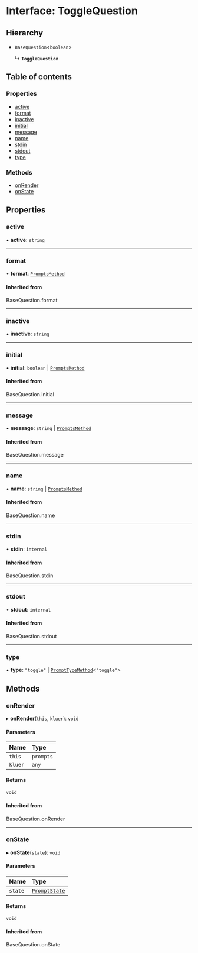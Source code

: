 # Interface: ToggleQuestion

## Hierarchy

- `BaseQuestion`<`boolean`\>

  ↳ **`ToggleQuestion`**

## Table of contents

### Properties

- [active](ToggleQuestion.md#active)
- [format](ToggleQuestion.md#format)
- [inactive](ToggleQuestion.md#inactive)
- [initial](ToggleQuestion.md#initial)
- [message](ToggleQuestion.md#message)
- [name](ToggleQuestion.md#name)
- [stdin](ToggleQuestion.md#stdin)
- [stdout](ToggleQuestion.md#stdout)
- [type](ToggleQuestion.md#type)

### Methods

- [onRender](ToggleQuestion.md#onrender)
- [onState](ToggleQuestion.md#onstate)

## Properties

### active

• **active**: `string`

___

### format

• **format**: [`PromptsMethod`](../README.md#promptsmethod)

#### Inherited from

BaseQuestion.format

___

### inactive

• **inactive**: `string`

___

### initial

• **initial**: `boolean` \| [`PromptsMethod`](../README.md#promptsmethod)

#### Inherited from

BaseQuestion.initial

___

### message

• **message**: `string` \| [`PromptsMethod`](../README.md#promptsmethod)

#### Inherited from

BaseQuestion.message

___

### name

• **name**: `string` \| [`PromptsMethod`](../README.md#promptsmethod)

#### Inherited from

BaseQuestion.name

___

### stdin

• **stdin**: `internal`

#### Inherited from

BaseQuestion.stdin

___

### stdout

• **stdout**: `internal`

#### Inherited from

BaseQuestion.stdout

___

### type

• **type**: ``"toggle"`` \| [`PromptTypeMethod`](PromptTypeMethod.md)<``"toggle"``\>

## Methods

### onRender

▸ **onRender**(`this`, `kluer`): `void`

#### Parameters

| Name | Type |
| :------ | :------ |
| `this` | `prompts` |
| `kluer` | `any` |

#### Returns

`void`

#### Inherited from

BaseQuestion.onRender

___

### onState

▸ **onState**(`state`): `void`

#### Parameters

| Name | Type |
| :------ | :------ |
| `state` | [`PromptState`](PromptState.md) |

#### Returns

`void`

#### Inherited from

BaseQuestion.onState
